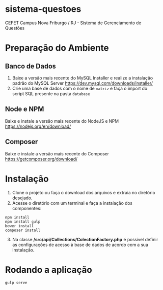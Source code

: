 # sistema-questoes
CEFET Campus Nova Friburgo / RJ - Sistema de Gerenciamento de Questões

# Preparação do Ambiente
## Banco de Dados
1. Baixe a versão mais recente do MySQL Installer e realize a instalação padrão do MySQL Server https://dev.mysql.com/downloads/installer/
2. Crie uma base de dados com o nome de `matriz` e faça o import do script SQL presente na pasta `database`

## Node e NPM
Baixe e instale a versão mais recente do NodeJS e NPM https://nodejs.org/en/download/

## Composer
Baixe e instale a versão mais recente do Composer https://getcomposer.org/download/

# Instalação
1. Clone o projeto ou faça o download dos arquivos e extraia no diretório desejado.  
2. Acesse o diretório com um terminal e faça a instalação dos componentes:

```
npm install 
npm install gulp 
bower install 
composer install 
```

3. Na classe **/src/api/Collections/ColectionFactory.php** é possível definir as configurações de acesso à base de dados de acordo com a sua instalação.


# Rodando a aplicação
```
gulp serve
```







